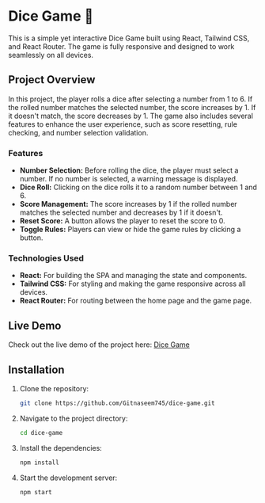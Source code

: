 # Dice Game 🎲

This is a simple yet interactive Dice Game built using React, Tailwind CSS, and React Router. The game is fully responsive and designed to work seamlessly on all devices.

## Project Overview

In this project, the player rolls a dice after selecting a number from 1 to 6. If the rolled number matches the selected number, the score increases by 1. If it doesn't match, the score decreases by 1. The game also includes several features to enhance the user experience, such as score resetting, rule checking, and number selection validation.

### Features

- **Number Selection:** Before rolling the dice, the player must select a number. If no number is selected, a warning message is displayed.
- **Dice Roll:** Clicking on the dice rolls it to a random number between 1 and 6.
- **Score Management:** The score increases by 1 if the rolled number matches the selected number and decreases by 1 if it doesn't.
- **Reset Score:** A button allows the player to reset the score to 0.
- **Toggle Rules:** Players can view or hide the game rules by clicking a button.

### Technologies Used

- **React:** For building the SPA and managing the state and components.
- **Tailwind CSS:** For styling and making the game responsive across all devices.
- **React Router:** For routing between the home page and the game page.

## Live Demo


Check out the live demo of the project here: [Dice Game](https://dice-game-in-react.vercel.app/)


## Installation

1. Clone the repository:
   ```bash
   git clone https://github.com/Gitnaseem745/dice-game.git
2. Navigate to the project directory:
   ```bash
   cd dice-game
3. Install the dependencies:
   ```bash
   npm install

4. Start the development server:
   ```bash
   npm start
